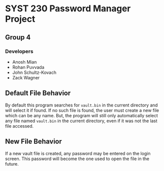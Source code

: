 # SYST 230 Password Manager Project
## Group 4
### Developers
* Anosh Mian
* Rohan Puvvada
* John Schultz-Kovach
* Zack Wagner

## Default File Behavior
By default this program searches for `vault.bin` in the current directory and will select it if found. If no such file is found, the user must create a new file which can be any name. But, the program will still only automatically select any file named `vault.bin` in the current directory, even if it was not the last file accessed.

## New File Behavior
If a new vault file is created, any password may be entered on the login screen. This password will become the one used to open the file in the future.